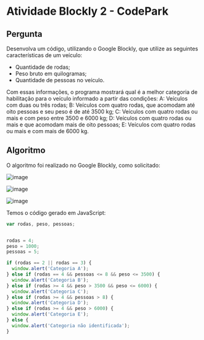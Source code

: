 # Atividade Blockly 2 - CodePark

## Pergunta
Desenvolva um código, utilizando o Google Blockly, que utilize as seguintes características de um veículo:
- Quantidade de rodas;
- Peso bruto em quilogramas;
- Quantidade de pessoas no veículo.

Com essas informações, o programa mostrará qual é a melhor categoria de habilitação para o veículo informado a partir das condições:
A: Veículos com duas ou três rodas;
B: Veículos com quatro rodas, que acomodam até oito pessoas e seu peso é de até 3500 kg;
C: Veículos com quatro rodas ou mais e com peso entre 3500 e 6000 kg;
D: Veículos com quatro rodas ou mais e que acomodam mais de oito pessoas;
E: Veículos com quatro rodas ou mais e com mais de 6000 kg.

## Algoritmo
O algoritmo foi realizado no Google Blockly, como solicitado:

![image](https://github.com/pedro-varela1/CursoFAP-SoftexPernambuco/assets/93870597/07eb0de6-fe7f-4df5-9023-47c2132cf77c)

![image](https://github.com/pedro-varela1/CursoFAP-SoftexPernambuco/assets/93870597/d4291db9-0ffe-4527-b895-53e62912c228)

![image](https://github.com/pedro-varela1/CursoFAP-SoftexPernambuco/assets/93870597/b4541b6f-3fdd-4245-9f70-42c9a1e8f0b3)


Temos o código gerado em JavaScript:
```js
var rodas, peso, pessoas;


rodas = 4;
peso = 1000;
pessoas = 5;

if (rodas == 2 || rodas == 3) {
  window.alert('Categoria A');
} else if (rodas == 4 && pessoas <= 8 && peso <= 3500) {
  window.alert('Categoria B');
} else if (rodas >= 4 && peso > 3500 && peso <= 6000) {
  window.alert('Categoria C');
} else if (rodas >= 4 && pessoas > 8) {
  window.alert('Categoria D');
} else if (rodas >= 4 && peso > 6000) {
  window.alert('Categoria E');
} else {
  window.alert('Categoria não identificada');
}
```
